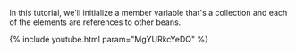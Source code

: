 ---
---

In this tutorial, we'll initialize a member variable that's a collection and each of the elements are references to other beans.

{% include youtube.html param="MgYURkcYeDQ" %}